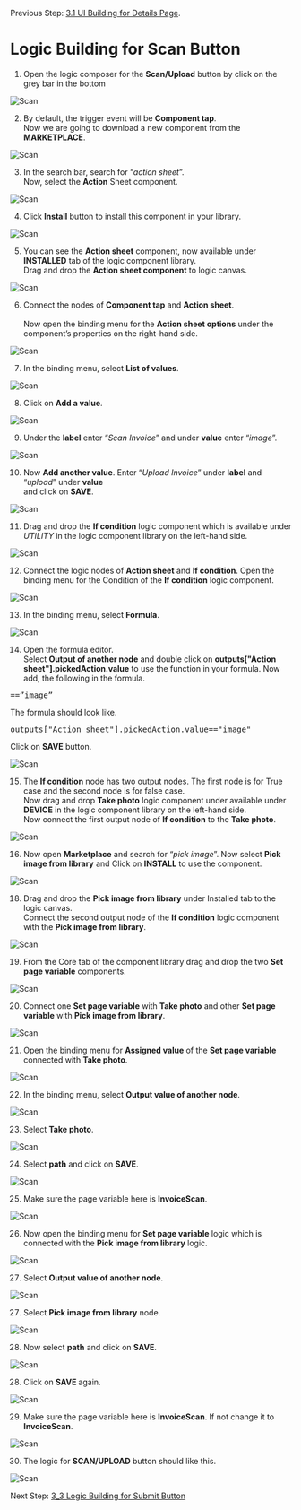 Previous Step: <a href="https://github.com/SAP-samples/process-automation-enablement/tree/main/Workshops/LCNC_Roadshow%20-%20simplified/AppGyver/3%20Details%20Page/3_1%20UI%20Building%20for%20Details%20page/Readme.md"> 3.1 UI Building for Details Page</a>.


# Logic Building for Scan Button


1. Open the logic composer for the <b>Scan/Upload</b> button by click on the grey bar in the bottom

![Scan](Images/15N.png)

2. By default, the trigger event will be <b>Component tap</b>.<br>
Now we are going to download a new component from the <b>MARKETPLACE</b>.

![Scan](Images/01.png)

3. In the search bar, search for “<i>action sheet</i>”.<br> Now, select the <b>Action</b> Sheet component.

![Scan](Images/02.png)

4. Click <b>Install</b> button to install this component in your library.

![Scan](Images/03.png)

5. You can see the <b>Action sheet</b> component, now available under <b>INSTALLED</b> tab of the logic component library.
 <br>Drag and drop the <b>Action sheet component</b> to logic canvas.

 ![Scan](Images/04.png)
 
6. Connect the nodes of <b>Component tap</b> and <b>Action sheet</b>. <br><br>
Now open the binding menu for the <b>Action sheet options</b> under the component’s properties on the right-hand side. 

![Scan](Images/05.png)

7. In the binding menu, select <b>List of values</b>.

![Scan](Images/06.png)

8. Click on <b>Add a value</b>.

![Scan](Images/07.png)

9. Under the <b>label</b> enter “<i>Scan Invoice</i>” and under <b>value</b> enter “<i>image</i>”.

![Scan](Images/08.png)

10. Now <b>Add another value</b>. Enter “<i>Upload Invoice</i>” under <b>label</b> and “<i>upload</i>” under <b>value</b><br>
and click on <b>SAVE</b>.

![Scan](Images/09.png)

11. Drag and drop the <b>If condition</b> logic component which is available under <i>UTILITY</i> in the logic component library on the left-hand side.

![Scan](Images/10.png)

12. Connect the logic nodes of <b>Action sheet</b> and <b>If condition</b>. Open the binding menu for the
Condition of the <b>If condition</b> logic component.

![Scan](Images/11.png)

13. In the binding menu, select <b>Formula</b>.

![Scan](Images/12.png)

14. Open the formula editor.<br> Select <b>Output of another node</b> and double click on
<b>outputs["Action sheet"].pickedAction.value</b> to use the function in your formula.
Now add, the following in the formula.
<pre>==”image”</pre> 
The formula should look like.
<pre>outputs["Action sheet"].pickedAction.value=="image"</pre>
Click on <b>SAVE</b> button.

![Scan](Images/13.png)

15. The <b>If condition</b> node has two output nodes. The first node is for True case and the second node is for false case.<br>
Now drag and drop <b>Take photo</b> logic component under available under <b>DEVICE</b> in the logic component library on the left-hand side.<br>
Now connect the first output node of <b>If condition</b> to the <b>Take photo</b>.

![Scan](Images/14.png)

16. Now open <b>Marketplace</b> and search for “<i>pick image</i>”.
Now select <b>Pick image from library</b> and  Click on <b>INSTALL</b> to use the component.

![Scan](Images/15.png)

18. Drag and drop the <b>Pick image from library</b> under Installed tab to the logic canvas.<br>
Connect the second output node of the <b>If condition</b> logic component with the <b>Pick image
from library</b>. 

![Scan](Images/16.png)

19. From the Core tab of the component library drag and drop the two <b>Set page variable</b> components.

![Scan](Images/17.png)

20. Connect one <b>Set page variable</b> with <b>Take photo</b> and other <b>Set page variable</b> with <b>Pick
image from library</b>.

![Scan](Images/18.png)

21. Open the binding menu for <b>Assigned value</b> of the <b>Set page variable</b> connected with <b>Take photo</b>.

![Scan](Images/19.png)

22. In the binding menu, select <b>Output value of another node</b>.

![Scan](Images/20.png)

23. Select <b>Take photo</b>.

![Scan](Images/21.png)

24. Select <b>path</b> and click on <b>SAVE</b>.

![Scan](Images/23.png)

25. Make sure the page variable here is <b>InvoiceScan</b>.

![Scan](Images/Screenshot%202022-09-29%20at%2002.55.58.png)

26. Now open the binding menu for <b>Set page variable</b> logic which is connected with the <b>Pick image from library</b> logic.

![Scan](Images/24.png)

27. Select <b>Output value of another node</b>.

![Scan](Images/25.png)

27. Select <b>Pick image from library</b> node.

![Scan](Images/26.png)

28. Now select <b>path</b> and click on <b>SAVE</b>.

![Scan](Images/27.png)

28. Click on <b>SAVE </b> again.

![Scan](Images/28.png)

29. Make sure the page variable here is <b>InvoiceScan</b>. If not change it to <b>InvoiceScan</b>.

![Scan](Images/Screenshot%202022-09-22%20at%2003.16.57.png)

30. The logic for <b>SCAN/UPLOAD</b> button should like this.

![Scan](Images/Screenshot%202022-09-29%20at%2003.02.22.png)

  Next Step: <a href="https://github.com/SAP-samples/process-automation-enablement/tree/main/Workshops/LCNC_Roadshow/AppGyver/3%20Details%20Page/3_3%20Logic%20Building%20for%20Submit%20button/readme.md"> 3_3 Logic Building for Submit Button</a>

